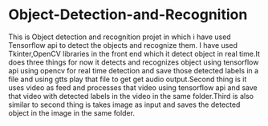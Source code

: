 # Object-Detection-and-Recognition
This is Object detection and recognition projet in which i have used Tensorflow api to detect the objects and recognize them.
I have used Tkinter,OpenCV libraries in the front end which it detect object in real time.It does three things for now it detects and recognizes object using tensorflow api using opencv for real time detection and save those detected labels in a file and using gtts play that file to get get audio output.Second thing is it uses video as feed and processes that video using tensorflow api and save that video with detected labels in the video in the same  folder.Third is also similar to second thing is takes image as input and saves the detected object in the image in the same folder.

